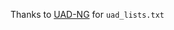 Thanks to [UAD-NG](https://github.com/Universal-Debloater-Alliance/universal-android-debloater-next-generation) for `uad_lists.txt`

